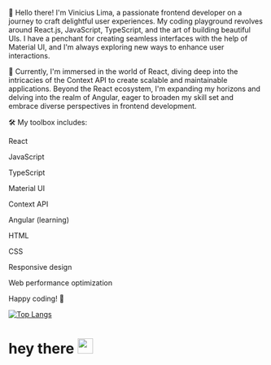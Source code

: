👋 Hello there! I'm Vinicius Lima, a passionate frontend developer on a journey to craft delightful user experiences. My coding playground revolves around React.js, JavaScript, TypeScript, and the art of building beautiful UIs. I have a penchant for creating seamless interfaces with the help of Material UI, and I'm always exploring new ways to enhance user interactions.

🚀 Currently, I'm immersed in the world of React, diving deep into the intricacies of the Context API to create scalable and maintainable applications. Beyond the React ecosystem, I'm expanding my horizons and delving into the realm of Angular, eager to broaden my skill set and embrace diverse perspectives in frontend development.

🛠️ My toolbox includes:

React

JavaScript

TypeScript

Material UI

Context API

Angular (learning)

HTML

CSS

Responsive design

Web performance optimization


 Happy coding! 🚀


[![Top Langs](https://github-readme-stats.vercel.app/api/top-langs/?username=ViniciusLima93&layout=compact&theme=vision-friendly-dark)](https://github.com/anuraghazra/github-readme-stats)


<h1>
 hey there
 <img src="https://media.giphy.com/media/hvRJCLFzcasrR4ia7z/giphy.gif" width="30px"/>
</h1>